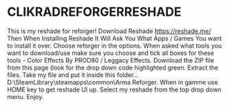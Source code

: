 # CLIKRADREFORGERRESHADE
This is my reshade for reforger!
Download Reshade https://reshade.me/
Then When Installing Reshade It Will Ask You What Apps / Games You want to install it over. Choose reforger in the options.
When asked what tools you want to download/use make sure you choose and tick all boxes for these tools - Color Effects By PROD80 / Leggacy Effects.
Download the ZIP file from this page (look for the drop down code highlighted green. Extract the files.
Take my file and put it inside this folder... D:\SteamLibrary\steamapps\common\Arma Reforger.
When in gamme use HOME key to get reshade UI up.
Select my reshade from the top drop down menu. Enjoy. 
